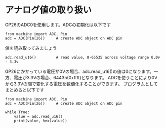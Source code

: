 # アナログ値の取り扱い

GP26のADC0を使用します。ADCの初期化は以下です
```
from machine import ADC, Pin
adc = ADC(Pin(26))     # create ADC object on ADC pin
```
値を読み取ってみましょう
```
adc.read_u16()         # read value, 0-65535 across voltage range 0.0v - 3.3v
```
GP26にかかっている電圧が0Vの場合、adc.read_u16()の値は0になります。一方、電圧が3.3Vの場合、64435(0xffff)となります。
ADCを使うことにより0Vから3.3Vの間で変化する電圧を数値化することができます。
プログラムとしてまとめると以下です
```
from machine import ADC, Pin
adc = ADC(Pin(26))     # create ADC object on ADC pin

while True:
    value = adc.read_u16()
    print(value, hex(value))

```
